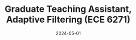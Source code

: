 ---
title: "Graduate Teaching Assistant, Adaptive Filtering (ECE 6271)"
collection: teaching
type: "Teaching"
permalink: /teaching/2024-summer-ta
share: false
venue: "Georgia Institute of Technology"
date: 2024-05-01
location: "Atlanta, GA"
role: "Head TA" # <-- New custom field
instructor: "Dr. David Anderson" # <-- New custom field
instructor_url: "https://ece.gatech.edu/directory/david-v-anderson" # <-- New custom field
---
